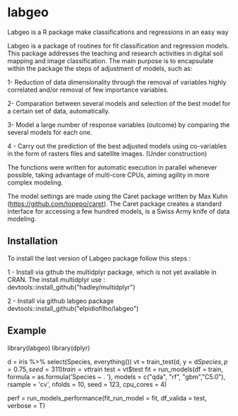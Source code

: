 # labgeo
Labgeo is a R package make classifications and regressions in an easy way

Labgeo is a package of routines for fit classification and regression models. This package addresses the teaching and research activities in digital soil mapping and image classification. The main purpose is to encapsulate within the package the steps of adjustment of models, such as:

  1- Reduction of data dimensionality through the removal of variables
  highly correlated and/or removal of few importance variables.
  
  2- Comparation between several models and selection of the best model for a
  certain set of data, automatically.
  
  3- Model a large number of response variables (outcome) by comparing the
  several models for each one.
  
  4 - Carry out the prediction of the best adjusted models using co-variables
  in the form of rasters files and satellite images. (Under construction)
  
  The functions were written for automatic execution in parallel whenever possible,
  taking advantage of multi-core CPUs, aiming agility in more complex modeling.


  The model settings are made using the Caret package written by Max Kuhn (https://github.com/topepo/caret).
  The Caret package creates a standard interface for accessing a few hundred models,
  is a Swiss Army knife of data modeling.

## Installation 

To install the last version of Labgeo package follow this steps : 

1 - Install via github the multidplyr package, which is not yet available in CRAN. The install multidplyr use :
devtools::install_github("hadley/multidplyr")

2 - Install via github labgeo package devtools::install_github("elpidiofilho/labgeo")

## Example 

library(labgeo)
library(dplyr)

d = iris %>% select(Species, everything())
vt = train_test(d, y = d$Species,  p = 0.75, seed = 311)
train = vt$train
test = vt$test
fit = run_models(df = train, 
                 formula = as.formula('Species ~ . '), 
                 models = c("qda", "rf", "gbm","C5.0"),
                 rsample = 'cv', nfolds = 10,
                seed = 123,  cpu_cores = 4)

perf = run_models_performance(fit_run_model = fit, df_valida = test, verbose = T)
